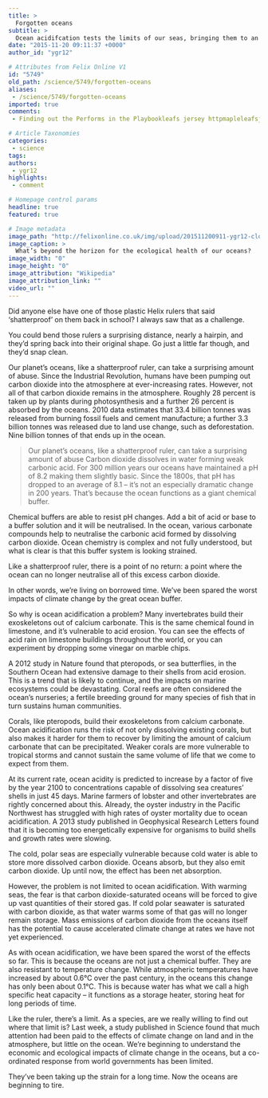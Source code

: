 ```yaml
---
title: >
  Forgotten oceans
subtitle: >
  Ocean acidifcation tests the limits of our seas, bringing them to an irreversible breaking point
date: "2015-11-20 09:11:37 +0000"
author_id: "ygr12"

# Attributes from Felix Online V1
id: "5749"
old_path: /science/5749/forgotten-oceans
aliases:
 - /science/5749/forgotten-oceans
imported: true
comments:
 - Finding out the Performs in the Playbookleafs jersey httpmapleleafsjerseyscom34size605xljerseyThey are simply six of the best BMX exercise bikes on sale below 100 and there are many considerably more you could choose Maybe you can get value for money for a higher in price routine that is coming in at a deep discount Often ought to just a little bit associated with investigation the particular rewards will probably pay down a good deal Your is usually to seek out clearances and also specials plus search on the internet to compare selling prices from plenty of online retailers which may have brandnew and made use of BMX bikes offered under 26521 Cruiser Seat Alternatives For various Usesboston bruins winter classic jersey httpbruinsjerseyscom762016winterclassicjerseyLa and orange county Joe Cramer PONDMAN Albert Pujols JerseyWords and phrases which include steroid drugs forms as well as growth hormones has become widespread with our health clubs and juicing not suitab

# Article Taxonomies
categories:
 - science
tags:
authors:
 - ygr12
highlights:
 - comment

# Homepage control params
headline: true
featured: true

# Image metadata
image_path: "http://felixonline.co.uk/img/upload/201511200911-ygr12-clouds_over_the_atlantic_ocean.jpg"
image_caption: >
  What’s beyond the horizon for the ecological health of our oceans?
image_width: "0"
image_height: "0"
image_attribution: "Wikipedia"
image_attribution_link: ""
video_url: ""
---
```


Did anyone else have one of those plastic Helix rulers that said ‘shatterproof’ on them back in school? I always saw that as a challenge.

You could bend those rulers a surprising distance, nearly a hairpin, and they’d spring back into their original shape. Go just a little far though, and they’d snap clean.

Our planet’s oceans, like a shatterproof ruler, can take a surprising amount of abuse. Since the Industrial Revolution, humans have been pumping out carbon dioxide into the atmosphere at ever-increasing rates. However, not all of that carbon dioxide remains in the atmosphere. Roughly 28 percent is taken up by plants during photosynthesis and a further 26 percent is absorbed by the oceans. 2010 data estimates that 33.4 billion tonnes was released from burning fossil fuels and cement manufacture; a further 3.3 billion tonnes was released due to land use change, such as deforestation. Nine billion tonnes of that ends up in the ocean.
> Our planet’s oceans, like a shatterproof ruler, can take a surprising amount of abuse
Carbon dioxide dissolves in water forming weak carbonic acid. For 300 million years our oceans have maintained a pH of 8.2 making them slightly basic. Since the 1800s, that pH has dropped to an average of 8.1 – it’s not an especially dramatic change in 200 years. That’s because the ocean functions as a giant chemical buffer.

Chemical buffers are able to resist pH changes. Add a bit of acid or base to a buffer solution and it will be neutralised. In the ocean, various carbonate compounds help to neutralise the carbonic acid formed by dissolving carbon dioxide. Ocean chemistry is complex and not fully understood, but what is clear is that this buffer system is looking strained.

Like a shatterproof ruler, there is a point of no return: a point where the ocean can no longer neutralise all of this excess carbon dioxide.

In other words, we’re living on borrowed time. We’ve been spared the worst impacts of climate change by the great ocean buffer.

So why is ocean acidification a problem? Many invertebrates build their exoskeletons out of calcium carbonate. This is the same chemical found in limestone, and it’s vulnerable to acid erosion. You can see the effects of acid rain on limestone buildings throughout the world, or you can experiment by dropping some vinegar on marble chips.

A 2012 study in Nature found that pteropods, or sea butterflies, in the Southern Ocean had extensive damage to their shells from acid erosion. This is a trend that is likely to continue, and the impacts on marine ecosystems could be devastating. Coral reefs are often considered the ocean’s nurseries; a fertile breeding ground for many species of fish that in turn sustains human communities.

Corals, like pteropods, build their exoskeletons from calcium carbonate. Ocean acidification runs the risk of not only dissolving existing corals, but also makes it harder for them to recover by limiting the amount of calcium carbonate that can be precipitated. Weaker corals are more vulnerable to tropical storms and cannot sustain the same volume of life that we come to expect from them.

At its current rate, ocean acidity is predicted to increase by a factor of five by the year 2100 to concentrations capable of dissolving sea creatures’ shells in just 45 days. Marine farmers of lobster and other invertebrates are rightly concerned about this. Already, the oyster industry in the Pacific Northwest has struggled with high rates of oyster mortality due to ocean acidification. A 2013 study published in Geophysical Research Letters found that it is becoming too energetically expensive for organisms to build shells and growth rates were slowing.

The cold, polar seas are especially vulnerable because cold water is able to store more dissolved carbon dioxide. Oceans absorb, but they also emit carbon dioxide. Up until now, the effect has been net absorption.

However, the problem is not limited to ocean acidification. With warming seas, the fear is that carbon dioxide-saturated oceans will be forced to give up vast quantities of their stored gas. If cold polar seawater is saturated with carbon dioxide, as that water warms some of that gas will no longer remain storage. Mass emissions of carbon dioxide from the oceans itself has the potential to cause accelerated climate change at rates we have not yet experienced.

As with ocean acidification, we have been spared the worst of the effects so far. This is because the oceans are not just a chemical buffer. They are also resistant to temperature change. While atmospheric temperatures have increased by about 0.6°C over the past century, in the oceans this change has only been about 0.1°C. This is because water has what we call a high specific heat capacity – it functions as a storage heater, storing heat for long periods of time.

Like the ruler, there’s a limit. As a species, are we really willing to find out where that limit is? Last week, a study published in Science found that much attention had been paid to the effects of climate change on land and in the atmosphere, but little on the ocean. We’re beginning to understand the economic and ecological impacts of climate change in the oceans, but a co-ordinated response from world governments has been limited.

They’ve been taking up the strain for a long time. Now the oceans are beginning to tire.

